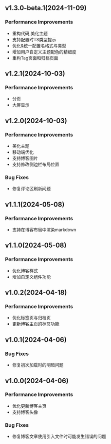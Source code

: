 ## v1.3.0-beta.1(2024-11-09)

### Performance Improvements

- 重构代码,美化主题
- 支持配置时TS类型提示
- 优化&统一配置名格式与类型
- 增加用户自定义主题配色的精细度
- 重构Tag页面和归档页面


## v1.2.1(2024-10-03)

### Performance Improvements
- 分页
- 大屏显示


## v1.2.0(2024-10-03)

### Performance Improvements
- 美化主题
- 移动端优化
- 支持博客图片
- 支持修改侧边栏布局位置

### Bug Fixes
- 修复评论区刷新问题

## v1.1.1(2024-05-08)
### Performance Improvements
- 支持在博客布局中渲染markdown

## v1.1.0(2024-05-08)

### Performance Improvements
- 优化博客样式
- 增加自定义组件功能

## v1.0.2(2024-04-18)

### Performance Improvements
- 优化标签页与归档页
- 更新博客主页的标签功能

## v1.0.1(2024-04-06)

### Bug Fixes
- 修复初次加载时的明暗问题


## v1.0.0(2024-04-06)

### Performance Improvements
- 优化更新博客主页
- 支持博客头像

### Bug Fixes
- 修复博客文章使用引入文件时可能发生错误的问题